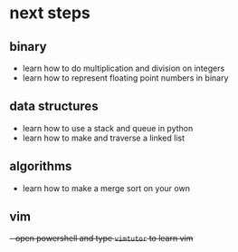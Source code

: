 # next steps

## binary
- learn how to do multiplication and division on integers
- learn how to represent floating point numbers in binary

## data structures
- learn how to use a stack and queue in python
- learn how to make and traverse a linked list

## algorithms
- learn how to make a merge sort on your own

## vim
~~- open powershell and type `vimtutor` to learn vim~~

